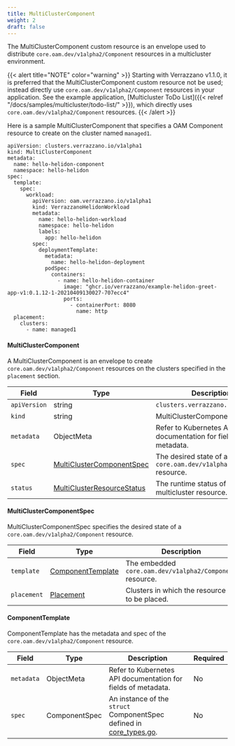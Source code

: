 ```yaml
---
title: MultiClusterComponent
weight: 2
draft: false
---
```

The MultiClusterComponent custom resource is an envelope used to distribute `core.oam.dev/v1alpha2/Component` resources in a multicluster environment.

{{< alert title="NOTE" color="warning" >}}
Starting with Verrazzano v1.1.0, it is preferred that the MultiClusterComponent custom resource not be used; instead
directly use `core.oam.dev/v1alpha2/Component` resources in your application.  See the example application, [Multicluster ToDo List]({{< relref "/docs/samples/multicluster/todo-list/" >}}), which directly uses `core.oam.dev/v1alpha2/Component` resources.
{{< /alert >}}

Here is a sample MultiClusterComponent that specifies a OAM Component resource to create on the cluster named `managed1`.

```
apiVersion: clusters.verrazzano.io/v1alpha1
kind: MultiClusterComponent
metadata:
  name: hello-helidon-component
  namespace: hello-helidon
spec:
  template:
    spec:
      workload:
        apiVersion: oam.verrazzano.io/v1alpha1
        kind: VerrazzanoHelidonWorkload
        metadata:
          name: hello-helidon-workload
          namespace: hello-helidon
          labels:
            app: hello-helidon
        spec:
          deploymentTemplate:
            metadata:
              name: hello-helidon-deployment
            podSpec:
              containers:
                - name: hello-helidon-container
                  image: "ghcr.io/verrazzano/example-helidon-greet-app-v1:0.1.12-1-20210409130027-707ecc4"
                  ports:
                    - containerPort: 8080
                      name: http
  placement:
    clusters:
      - name: managed1
```

#### MultiClusterComponent
A MultiClusterComponent is an envelope to create `core.oam.dev/v1alpha2/Component` resources on the clusters specified in the `placement` section.

| Field | Type | Description | Required
| --- | --- | --- | --- |
| `apiVersion` | string | `clusters.verrazzano.io/v1alpha1` | Yes |
| `kind` | string | MultiClusterComponent |  Yes |
| `metadata` | ObjectMeta | Refer to Kubernetes API documentation for fields of metadata. |  Yes |
| `spec` |  [MultiClusterComponentSpec](#multiclustercomponentspec) | The desired state of a `core.oam.dev/v1alpha2/Component` resource. |  Yes |
| `status` | [MultiClusterResourceStatus](../multiclusterresourcestatus) | The runtime status of a multicluster resource. | No |

#### MultiClusterComponentSpec
MultiClusterComponentSpec specifies the desired state of a `core.oam.dev/v1alpha2/Component` resource.

| Field | Type | Description | Required
| --- | --- | --- | --- |
| `template` | [ComponentTemplate](#componenttemplate) | The embedded `core.oam.dev/v1alpha2/Component` resource. | Yes |
| `placement` | [Placement](../placement) | Clusters in which the resource is to be placed. | Yes |

#### ComponentTemplate
ComponentTemplate has the metadata and spec of the `core.oam.dev/v1alpha2/Component` resource.

| Field | Type | Description | Required
| --- | --- | --- | --- |
| `metadata` | ObjectMeta | Refer to Kubernetes API documentation for fields of metadata. |  No |
| `spec` | ComponentSpec | An instance of the `struct` ComponentSpec defined in [core_types.go](https://github.com/crossplane/oam-kubernetes-runtime/blob/master/apis/core/v1alpha2/core_types.go). | No |
